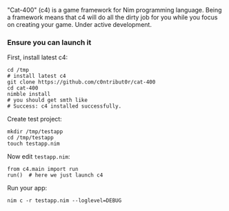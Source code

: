 "Cat-400" (c4) is a game framework for Nim programming language. Being a framework means that c4 will do all the dirty job for you while you focus on creating your game. Under active development.

### Ensure you can launch it
First, install latest c4:

    cd /tmp
    # install latest c4
    git clone https://github.com/c0ntribut0r/cat-400
    cd cat-400
    nimble install
    # you should get smth like
    # Success: c4 installed successfully.

Create test project:

    mkdir /tmp/testapp
    cd /tmp/testapp
    touch testapp.nim
    
Now edit `testapp.nim`:

    from c4.main import run
    run()  # here we just launch c4

Run your app:

    nim c -r testapp.nim --loglevel=DEBUG
